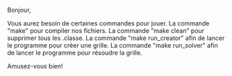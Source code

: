 Bonjour,

Vous aurez besoin de certaines commandes pour jouer. 
La commande "make" pour compiler nos fichiers.
La commande "make clean" pour supprimer tous les .classe.
La commande "make run_creator" afin de lancer le programme pour créer une grille.
La commande "make run_solver" afin de lancer le programme pour résoudre la grille.

Amusez-vous bien!
